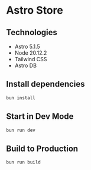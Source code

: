 # Astro Store

## Technologies

- Astro 5.1.5
- Node 20.12.2
- Tailwind CSS
- Astro DB

## Install dependencies

```bash
bun install
```

## Start in Dev Mode

```bash
bun run dev
```

## Build to Production

```bash
bun run build
```
